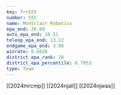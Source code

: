 ```yaml
---
key: frc555
number: 555
name: Montclair Robotics
epa_end: 26.69
auto_epa_end: 10.51
teleop_epa_end: 13.12
endgame_epa_end: 3.06
winrate: 0.6628
district_epa_rank: 26
district_epa_percentile: 0.7953
type: Team
---
```

[[2024mrcmp]]
[[2024njall]]
[[2024njwas]]
